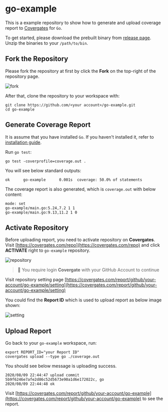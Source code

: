 # go-example

This is a example repository to show how to generate and upload coverage report to [Covergates](https://covergates.com/) for `Go`.

To get started, please download the prebuilt binary from [release page](https://github.com/covergates/covergates/releases).
Unzip the binaries to your `/path/to/bin`.

## Fork the Repository

Please fork the repository at first by click the **Fork** on the top-right of the repository page.

![fork](https://raw.githubusercontent.com/covergates/go-example/master/assets/fork.png)

After that, clone the repository to your workspace with:

```
git clone https://github.com/<your account>/go-example.git
cd go-example
```

## Generate Coverage Report

It is assume that you have installed `Go`. If you haven't installed it, refer to [installation guide](https://golang.org/doc/install).

Run `go test`:

```
go test -coverprofile=coverage.out .
```

You will see below standard outputs:

```
ok      go-example      0.001s  coverage: 50.0% of statements
```

The coverage report is also generated, which is `coverage.out` with below content:

```
mode: set
go-example/main.go:5.24,7.2 1 1
go-example/main.go:9.13,11.2 1 0
```

## Activate Repository

Before uploading report, you need to activate repository on **Covergates**.
Visit [https://covergates.com/repo](https://covergates.com/repo) and click **ACTIVATE** right to `go-example` repository.

![repository](https://raw.githubusercontent.com/covergates/go-example/master/assets/repository.png)

> :information_desk_person: You require login **Covergate** with your GitHub Account to continue

Visit repository setting page [https://covergates.com/report/github/your-account/go-example/setting](https://covergates.com/report/github/your-account/go-example/setting)

You could find the **Report ID** which is used to upload report as below image shown:

![setting](https://github.com/covergates/go-example/blob/master/assets/setting.png?raw=true)

## Upload Report

Go back to your `go-example` workspace, run:

```
export REPORT_ID="your Report ID"
covergates upload --type go ./coverage.out
```

You should see below message is uploading success.

```
2020/08/09 22:44:47 upload commit 5b9f6246e7afe2d86c52d5673e90a1d6e172022c, go
2020/08/09 22:44:48 ok
```

Visit [https://covergates.com/report/github/your-account/go-example](https://covergates.com/report/github/your-account/go-example) to see the report.
